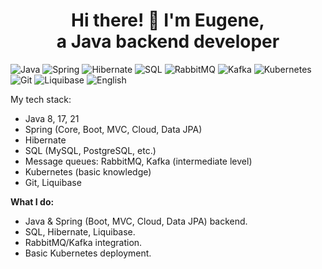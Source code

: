 <h1 align="center" style="border: 0;">Hi there! 👋 I'm Eugene, </br>a Java backend developer</h1>




![Java](https://img.shields.io/badge/Java-ED8B00?style=for-the-badge&logo=openjdk&logoColor=white)
![Spring](https://img.shields.io/badge/Spring-6DB33F?style=for-the-badge&logo=spring&logoColor=white)
![Hibernate](https://img.shields.io/badge/Hibernate-59666C?style=for-the-badge&logo=hibernate&logoColor=white)
![SQL](https://img.shields.io/badge/MySQL-4479A1?style=for-the-badge&logo=mysql&logoColor=white)
![RabbitMQ](https://img.shields.io/badge/RabbitMQ-FF6600?style=for-the-badge&logo=rabbitmq&logoColor=white)
![Kafka](https://img.shields.io/badge/Kafka-231F20?style=for-the-badge&logo=apachekafka&logoColor=white)
![Kubernetes](https://img.shields.io/badge/Kubernetes-326CE5?style=for-the-badge&logo=kubernetes&logoColor=white)
![Git](https://img.shields.io/badge/Git-F05032?style=for-the-badge&logo=git&logoColor=white)
![Liquibase](https://img.shields.io/badge/Liquibase-2962FF?style=for-the-badge&logo=databricks&logoColor=white)
![English](https://img.shields.io/badge/English-B1/B2-blue?style=for-the-badge&logo=google-translate)




My tech stack:
- Java 8, 17, 21
- Spring (Core, Boot, MVC, Cloud, Data JPA)
- Hibernate
- SQL (MySQL, PostgreSQL, etc.)
- Message queues: RabbitMQ, Kafka (intermediate level)
- Kubernetes (basic knowledge)
- Git, Liquibase

**What I do:**
- Java & Spring (Boot, MVC, Cloud, Data JPA) backend.
- SQL, Hibernate, Liquibase.
- RabbitMQ/Kafka integration.
- Basic Kubernetes deployment.
